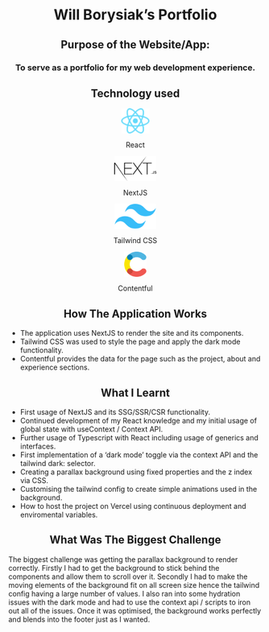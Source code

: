 <h1 align="center">Will Borysiak’s Portfolio</h1>
 
<h2 align="center">Purpose of the Website/App:</h2>
 
<h3 align="center">To serve as a portfolio for my web development experience.</h3>
 
<h2 align="center">Technology used</h2>
 
<div align="center">
  <img align="center" src="/assets/readme-icons/react-logo.svg" alt="HTML" height="50"/>
  <p align="center">React</p>
</div>

<div align="center">
  <img align="center" src="/assets/readme-icons/nextjs-logo.svg" alt="HTML" height="50"/>
  <p align="center">NextJS</p>
</div>

<div align="center">
  <img align="center" src="/assets/readme-icons/tailwindcss-logo.svg" alt="HTML" height="50"/>
  <p align="center">Tailwind CSS</p>
</div>

<div align="center">
  <img align="center" src="/assets/readme-icons/contentful-logo.svg" alt="HTML" height="50"/>
  <p align="center">Contentful</p>
</div>

<h2 align="center">How The Application Works</h2>

- The application uses NextJS to render the site and its components.
- Tailwind CSS was used to style the page and apply the dark mode functionality.
- Contentful provides the data for the page such as the project, about and experience sections.

<h2 align="center">What I Learnt</h2>

- First usage of NextJS and its SSG/SSR/CSR functionality.
- Continued development of my React knowledge and my initial usage of global state with useContext / Context API.
- Further usage of Typescript with React including usage of generics and interfaces.
- First implementation of a ‘dark mode’ toggle via the context API and the tailwind dark: selector.
- Creating a parallax background using fixed properties and the z index via CSS.
- Customising the tailwind config to create simple animations used in the background.
- How to host the project on Vercel using continuous deployment and enviromental variables.

<h2 align="center">What Was The Biggest Challenge</h2>

The biggest challenge was getting the parallax background to render correctly. Firstly I had to get the background to stick behind the components and allow them to scroll over it. Secondly I had to make the moving elements of the background fit on all screen size hence the tailwind config having a large number of values. I also ran into some hydration issues with the dark mode and had to use the context api / scripts to iron out all of the issues. Once it was optimised, the background works perfectly and blends into the footer just as I wanted.
